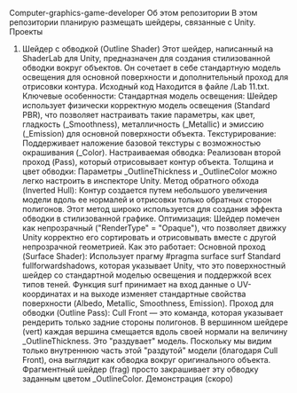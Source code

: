 Computer-graphics-game-developer
Об этом репозитории
В этом репозитории планирую размещать шейдеры, связанные с Unity.
Проекты
1. Шейдер с обводкой (Outline Shader)
Этот шейдер, написанный на ShaderLab для Unity, предназначен для создания стилизованной обводки вокруг объектов. Он сочетает в себе стандартную модель освещения для основной поверхности и дополнительный проход для отрисовки контура.
Исходный код
Находится в файле /Lab 11.txt.
Ключевые особенности:
Стандартная модель освещения: Шейдер использует физически корректную модель освещения (Standard PBR), что позволяет настраивать такие параметры, как цвет, гладкость (_Smoothness), металличность (_Metallic) и эмиссию (_Emission) для основной поверхности объекта.
Текстурирование: Поддерживает наложение базовой текстуры с возможностью окрашивания (_Color).
Настраиваемая обводка: Реализован второй проход (Pass), который отрисовывает контур объекта.
Толщина и цвет обводки: Параметры _OutlineThickness и _OutlineColor можно легко настроить в инспекторе Unity.
Метод обратного обхода (Inverted Hull): Контур создается путем небольшого увеличения модели вдоль ее нормалей и отрисовки только обратных сторон полигонов. Этот метод широко используется для создания эффекта обводки в стилизованной графике.
Оптимизация: Шейдер помечен как непрозрачный ("RenderType" = "Opaque"), что позволяет движку Unity корректно его сортировать и отрисовывать вместе с другой непрозрачной геометрией.
Как это работает:
Основной проход (Surface Shader):
Использует прагму #pragma surface surf Standard fullforwardshadows, которая указывает Unity, что это поверхностный шейдер со стандартной моделью освещения и поддержкой всех типов теней.
Функция surf принимает на вход данные о UV-координатах и на выходе изменяет стандартные свойства поверхности (Albedo, Metallic, Smoothness, Emission).
Проход для обводки (Outline Pass):
Cull Front — это команда, которая указывает рендерить только задние стороны полигонов.
В вершинном шейдере (vert) каждая вершина смещается вдоль своей нормали на величину _OutlineThickness. Это "раздувает" модель.
Поскольку мы видим только внутреннюю часть этой "раздутой" модели (благодаря Cull Front), она выглядит как обводка вокруг оригинального объекта.
Фрагментный шейдер (frag) просто закрашивает эту обводку заданным цветом _OutlineColor.
Демонстрация
(скоро)

